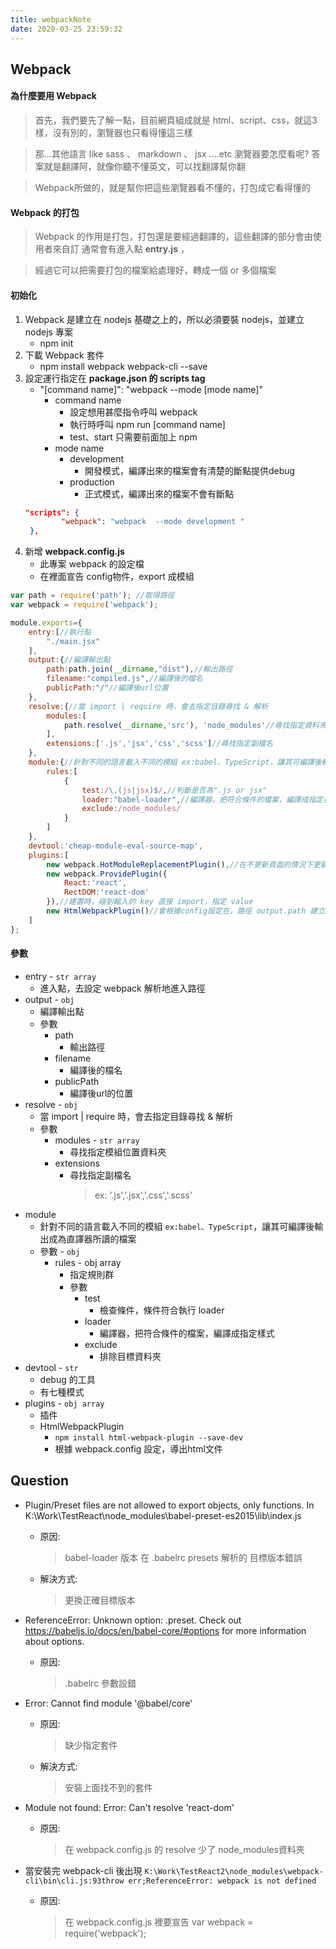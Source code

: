 ```yaml
---
title: webpackNote
date: 2020-03-25 23:59:32
---
```


## Webpack 

#### 為什麼要用 Webpack
> 首先，我們要先了解一點，目前網頁組成就是 html、script、css，就這3樣，沒有別的，瀏覽器也只看得懂這三樣

>那...其他語言 like sass 、 markdown 、 jsx ....etc 瀏覽器要怎麼看呢?
答案就是翻譯阿，就像你聽不懂英文，可以找翻譯幫你翻

>Webpack所做的，就是幫你把這些瀏覽器看不懂的，打包成它看得懂的
	
#### Webpack 的打包
>Webpack 的作用是打包，打包還是要經過翻譯的，這些翻譯的部分會由使用者來自訂
通常會有進入點 **entry.js** ，

>經過它可以把需要打包的檔案給處理好，轉成一個 or 多個檔案

#### 初始化
1. Webpack 是建立在 nodejs 基礎之上的，所以必須要裝 nodejs，並建立 nodejs 專案 
    * npm init
2. 下載 Webpack 套件
    * npm install webpack webpack-cli --save
3. 設定運行指定在 **package.json 的 scripts tag** 
    * "[command name]": "webpack  --mode [mode name]"
        * command name
            * 設定想用甚麼指令呼叫 webpack
            * 執行時呼叫 npm run [command name]
            * test、start 只需要前面加上 npm
        * mode name
            * development
                * 開發模式，編譯出來的檔案會有清楚的斷點提供debug
            * production
                * 正式模式，編譯出來的檔案不會有斷點
    ```json
    "scripts": { 
            "webpack": "webpack  --mode development "
     },
    ```
4. 新增 **webpack.config.js**
    * 此專案 webpack 的設定檔
    * 在裡面宣告 config物件，export 成模組
```js
var path = require('path'); //取得路徑
var webpack = require('webpack');

module.exports={
	entry:[//執行點
		"./main.jsx"
	],
	output:{//編譯輸出點
		path:path.join(__dirname,"dist"),//輸出路徑
		filename:"compiled.js",//編譯後的檔名
		publicPath:"/"//編譯後url位置
	},
	resolve:{//當 import | require 時，會去指定目錄尋找 & 解析
		modules:[
			path.resolve(__dirname,'src'), 'node_modules'//尋找指定資料夾
		],
		extensions:['.js','jsx','css','scss']//尋找指定副檔名
	},
	module:{//針對不同的語言載入不同的模組 ex:babel、TypeScript，讓其可編譯後輸出成為直譯器所讀的檔案 .js
		rules:[
			{
				test:/\.(js|jsx)$/,//判斷是否為".js or jsx"
				loader:"babel-loader",//編譯器，把符合條件的檔案，編譯成指定樣式
				exclude:/node_modules/
			}
		]
	},
	devtool:'cheap-module-eval-source-map',
	plugins:[
		new webpack.HotModuleReplacementPlugin(),//在不更新頁面的情況下更新Module
		new webpack.ProvidePlugin({
			React:'react',
			RectDOM:'react-dom'
        }),//建置時，碰到輸入的 key 直接 import，指定 value
        new HtmlWebpackPlugin()//會根據config設定在，路徑 output.path 建立html文件
	]
};
``` 

#### 參數
* entry - `str array`
    * 進入點，去設定 webpack 解析地進入路徑
* output - `obj`
    * 編譯輸出點
    * 參數
        * path
            * 輸出路徑
        * filename
            * 編譯後的檔名
        * publicPath
            * 編譯後url的位置
* resolve - `obj`
    * 當 import | require 時，會去指定目錄尋找 & 解析
    * 參數
        * modules - `str array`
            * 尋找指定模組位置資料夾
        * extensions
            * 尋找指定副檔名
                > ex: '.js','.jsx','.css','.scss'
* 	module
    * 針對不同的語言載入不同的模組 `ex:babel、TypeScript`，讓其可編譯後輸出成為直譯器所讀的檔案 
    * 參數 - `obj`
        * rules - obj array
            * 指定規則群
            * 參數
                * test
                    * 檢查條件，條件符合執行 loader
                * loader
                    * 編譯器，把符合條件的檔案，編譯成指定樣式
                * exclude
                    * 排除目標資料夾
* devtool - `str`
    * debug 的工具
    * 有七種模式
* plugins -  `obj array`
    * 插件
    * HtmlWebpackPlugin
        * `npm install html-webpack-plugin --save-dev`
        * 根據 webpack.config 設定，導出html文件



## Question 
* Plugin/Preset files are not allowed to export objects, only functions. In K:\Work\TestReact\node_modules\babel-preset-es2015\lib\index.js
    * 原因:
        > babel-loader 版本 在 .babelrc presets 解析的 目標版本錯誤
    * 解決方式:
        > 更換正確目標版本
* ReferenceError: Unknown option: .preset. Check out https://babeljs.io/docs/en/babel-core/#options for more information about options.
    * 原因:
        > .babelrc  參數設錯
* Error: Cannot find module '@babel/core'
    * 原因:
        > 缺少指定套件
    * 解決方式:
        > 安裝上面找不到的套件
        
* Module not found: Error: Can't resolve 'react-dom'
    * 原因:
        > 在 webpack.config.js 的 resolve 少了 node_modules資料夾
* 當安裝完  webpack-cli 後出現
`K:\Work\TestReact2\node_modules\webpack-cli\bin\cli.js:93throw err;ReferenceError: webpack is not defined`
    * 原因:
        > 在 webpack.config.js 裡要宣告 var webpack = require('webpack');

                                

